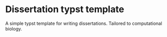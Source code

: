# Dissertation typst template
A simple typst template for writing dissertations. Tailored to computational biology.